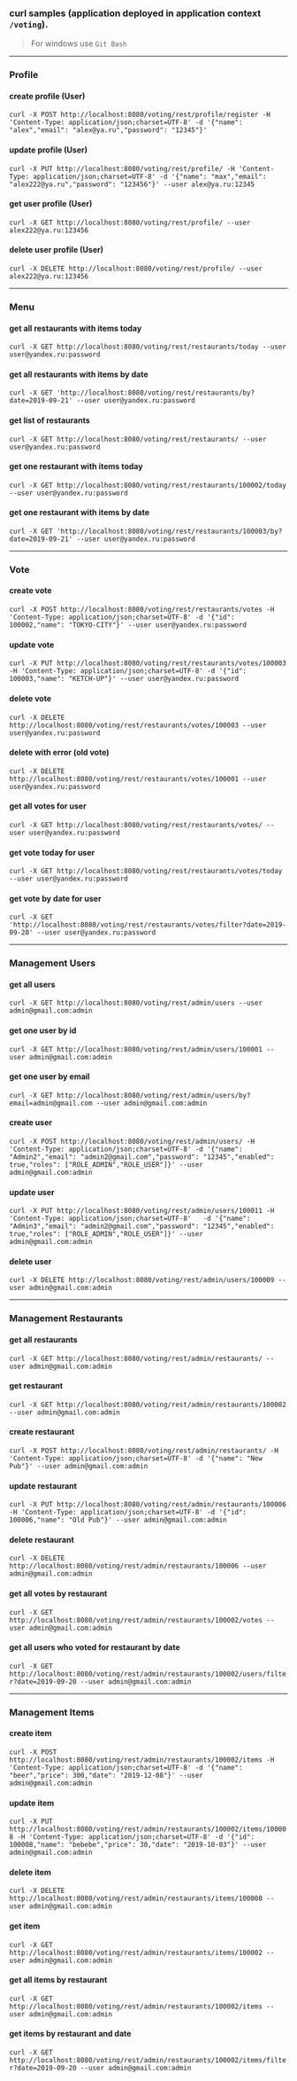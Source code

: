 ### curl samples (application deployed in application context `/voting`).
> For windows use `Git Bash`

-------------------
### Profile

#### create profile (User)
`curl -X POST http://localhost:8080/voting/rest/profile/register -H 'Content-Type: application/json;charset=UTF-8' -d '{"name": "alex","email": "alex@ya.ru","password": "12345"}'`

#### update profile (User)
`curl -X PUT http://localhost:8080/voting/rest/profile/ -H 'Content-Type: application/json;charset=UTF-8' -d '{"name": "max","email": "alex222@ya.ru","password": "123456"}' --user alex@ya.ru:12345`

#### get user profile (User)
`curl -X GET http://localhost:8080/voting/rest/profile/ --user alex222@ya.ru:123456`

#### delete user profile (User)
`curl -X DELETE http://localhost:8080/voting/rest/profile/ --user alex222@ya.ru:123456`

------------------
### Menu

#### get all restaurants with items today
`curl -X GET http://localhost:8080/voting/rest/restaurants/today --user user@yandex.ru:password`

#### get all restaurants with items by date
`curl -X GET 'http://localhost:8080/voting/rest/restaurants/by?date=2019-09-21' --user user@yandex.ru:password`

#### get list of restaurants
`curl -X GET http://localhost:8080/voting/rest/restaurants/ --user user@yandex.ru:password`

#### get one restaurant with items today
`curl -X GET http://localhost:8080/voting/rest/restaurants/100002/today --user user@yandex.ru:password`

#### get one restaurant with items by date
`curl -X GET 'http://localhost:8080/voting/rest/restaurants/100003/by?date=2019-09-21' --user user@yandex.ru:password`

----------------

### Vote

#### create vote
`curl -X POST http://localhost:8080/voting/rest/restaurants/votes -H 'Content-Type: application/json;charset=UTF-8' -d '{"id": 100002,"name": "TOKYO-CITY"}' --user user@yandex.ru:password`

#### update vote
`curl -X PUT http://localhost:8080/voting/rest/restaurants/votes/100003 -H 'Content-Type: application/json;charset=UTF-8' -d '{"id": 100003,"name": "KETCH-UP"}' --user user@yandex.ru:password`

#### delete vote
`curl -X DELETE http://localhost:8080/voting/rest/restaurants/votes/100003 --user user@yandex.ru:password`

#### delete with error (old vote)
`curl -X DELETE http://localhost:8080/voting/rest/restaurants/votes/100001 --user user@yandex.ru:password`

#### get all votes for user
`curl -X GET http://localhost:8080/voting/rest/restaurants/votes/ --user user@yandex.ru:password`

#### get vote today for user
`curl -X GET http://localhost:8080/voting/rest/restaurants/votes/today --user user@yandex.ru:password`

#### get vote by date for user
`curl -X GET 'http://localhost:8080/voting/rest/restaurants/votes/filter?date=2019-09-20' --user user@yandex.ru:password`

-----------------------

### Management Users

#### get all users
`curl -X GET http://localhost:8080/voting/rest/admin/users --user admin@gmail.com:admin`

#### get one user by id
`curl -X GET http://localhost:8080/voting/rest/admin/users/100001 --user admin@gmail.com:admin`

#### get one user by email
`curl -X GET http://localhost:8080/voting/rest/admin/users/by?email=admin@gmail.com --user admin@gmail.com:admin`

#### create user
`curl -X POST http://localhost:8080/voting/rest/admin/users/ -H 'Content-Type: application/json;charset=UTF-8' -d '{"name": "Admin2","email": "admin2@gmail.com","password": "12345","enabled": true,"roles": ["ROLE_ADMIN","ROLE_USER"]}' --user admin@gmail.com:admin`

#### update user
`curl -X PUT http://localhost:8080/voting/rest/admin/users/100011 -H 'Content-Type: application/json;charset=UTF-8'   -d '{"name": "Admin3","email": "admin2@gmail.com","password": "12345","enabled": true,"roles": ["ROLE_ADMIN","ROLE_USER"]}' --user admin@gmail.com:admin`

#### delete user
`curl -X DELETE http://localhost:8080/voting/rest/admin/users/100009 --user admin@gmail.com:admin`

---------------------

### Management Restaurants

#### get all restaurants
`curl -X GET http://localhost:8080/voting/rest/admin/restaurants/ --user admin@gmail.com:admin`

#### get restaurant
`curl -X GET http://localhost:8080/voting/rest/admin/restaurants/100002 --user admin@gmail.com:admin`

#### create restaurant
`curl -X POST http://localhost:8080/voting/rest/admin/restaurants/ -H 'Content-Type: application/json;charset=UTF-8' -d '{"name": "New Pub"}' --user admin@gmail.com:admin`

#### update restaurant
`curl -X PUT http://localhost:8080/voting/rest/admin/restaurants/100006 -H 'Content-Type: application/json;charset=UTF-8' -d '{"id": 100006,"name": "Old Pub"}' --user admin@gmail.com:admin`

#### delete restaurant
`curl -X DELETE http://localhost:8080/voting/rest/admin/restaurants/100006 --user admin@gmail.com:admin`

#### get all votes by restaurant
`curl -X GET http://localhost:8080/voting/rest/admin/restaurants/100002/votes --user admin@gmail.com:admin`

#### get all users who voted for restaurant by date
`curl -X GET http://localhost:8080/voting/rest/admin/restaurants/100002/users/filter?date=2019-09-20 --user admin@gmail.com:admin`

------------------------------

### Management Items

#### create item
`curl -X POST http://localhost:8080/voting/rest/admin/restaurants/100002/items -H 'Content-Type: application/json;charset=UTF-8' -d '{"name": "beer","price": 300,"date": "2019-12-08"}' --user admin@gmail.com:admin`

#### update item
`curl -X PUT http://localhost:8080/voting/rest/admin/restaurants/100002/items/100008 -H 'Content-Type: application/json;charset=UTF-8' -d '{"id": 100008,"name": "bebebe","price": 30,"date": "2019-10-03"}' --user admin@gmail.com:admin`

#### delete item
`curl -X DELETE http://localhost:8080/voting/rest/admin/restaurants/items/100008 --user admin@gmail.com:admin`

#### get item
`curl -X GET http://localhost:8080/voting/rest/admin/restaurants/items/100002 --user admin@gmail.com:admin`

#### get all items by restaurant
`curl -X GET http://localhost:8080/voting/rest/admin/restaurants/100002/items --user admin@gmail.com:admin`

#### get items by restaurant and date
`curl -X GET http://localhost:8080/voting/rest/admin/restaurants/100002/items/filter?date=2019-09-20 --user admin@gmail.com:admin`